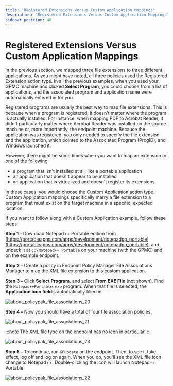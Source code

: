```yaml
---
title: "Registered Extensions Versus Custom Application Mappings"
description: "Registered Extensions Versus Custom Application Mappings"
sidebar_position: 40
---
```


# Registered Extensions Versus Custom Application Mappings

In the previous section, we mapped three file extensions to three different applications. As you
might have noted, all three policies used the Registered Extension action type. In all the previous
examples, when you used your GPMC machine and clicked **Select Program**, you could choose from a
list of applications, and the associated program and application name were automatically entered in
for you.

Registered programs are usually the best way to map file extensions. This is because when a program
is registered, it doesn't matter where the program is actually installed. For instance, when mapping
PDF to Acrobat Reader, it didn't particularly matter where Acrobat Reader was installed on the
source machine or, more importantly, the endpoint machine. Because the application was registered,
you only needed to specify the file extension and the application, which pointed to the Associated
Program (ProgID), and Windows launched it.

However, there might be some times when you want to map an extension to one of the following:

- a program that isn't installed at all, like a portable application
- an application that doesn't appear to be installed
- an application that is virtualized and doesn't register its extensions

In these cases, you would choose the Custom Application action type. Custom Application mappings
specifically marry a file extension to a program that must exist on the target machine in a
specific, expected location.

If you want to follow along with a Custom Application example, follow these steps:

**Step 1 –** Download Notepad++ Portable edition from
[https://portableapps.com/apps/development/notepadpp_portable](https://portableapps.com/apps/development/notepadpp_portable),
and unpack it at `c:\Notepad++ Portable` on your machine (with the GPMC) and on the example
endpoint.

**Step 2 –** Create a policy in Endpoint Policy Manager File Associations Manager to map the XML
file extension to this custom application.

**Step 3 –** Click **Select Program**, and select **From EXE File** (not shown). Find the
`Notepad++Portable.exe` program. When that file is selected, the **Application Icon field**is
automatically filled in.

![about_policypak_file_associations_20](/images/endpointpolicymanager/fileassociations/about_endpointpolicymanager_file_associations_20.webp)

**Step 4 –** Now you should have a total of four file association policies.

![about_policypak_file_associations_21](/images/endpointpolicymanager/fileassociations/about_endpointpolicymanager_file_associations_21.webp)

:::note
The XML file type on the endpoint has no icon in particular.
:::


![about_policypak_file_associations_23](/images/endpointpolicymanager/fileassociations/about_endpointpolicymanager_file_associations_23.webp)

**Step 5 –** To continue, run `GPupdate` on the endpoint. Then, to see it take effect, log off and
log on again. When you do, you'll see the XML file icon change to Notepad++. Double-clicking the
icon will launch Notepad++ Portable.

![about_policypak_file_associations_22](/images/endpointpolicymanager/fileassociations/about_endpointpolicymanager_file_associations_22.webp)
